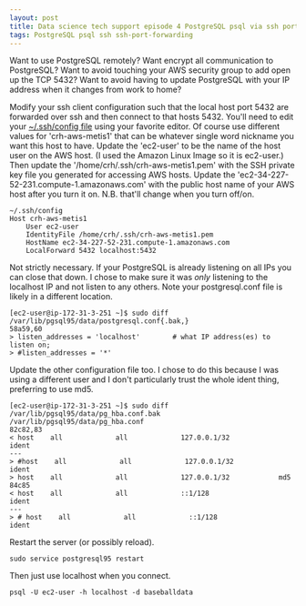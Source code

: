 ```yaml
---
layout: post
title: Data science tech support episode 4 PostgreSQL psql via ssh port forwarding
tags: PostgreSQL psql ssh ssh-port-forwarding
---
```


Want to use PostgreSQL remotely?  Want encrypt all communication to PostgreSQL?  Want to avoid touching your AWS security group to add open up the TCP 5432? Want to avoid having to update PostgreSQL with your IP address when it changes from work to home?


Modify your ssh client configuration such that the local host port 5432 are forwarded over ssh and then connect to that hosts 5432.  You'll need to edit your [~/.ssh/config file](https://man.openbsd.org/ssh_config) using your favorite editor.  Of course use different values for 'crh-aws-metis1' that can be whatever single word nickname you want this host to have. Update the 'ec2-user' to be the name of the host user on the AWS host. (I used the Amazon Linux Image so it is ec2-user.) Then update the '/home/crh/.ssh/crh-aws-metis1.pem' with the SSH private key file you generated for accessing AWS hosts. Update the 'ec2-34-227-52-231.compute-1.amazonaws.com' with the public host name of your AWS host after you turn it on. N.B. that'll change when you turn off/on.

```
~/.ssh/config
Host crh-aws-metis1
    User ec2-user
    IdentityFile /home/crh/.ssh/crh-aws-metis1.pem
    HostName ec2-34-227-52-231.compute-1.amazonaws.com
    LocalForward 5432 localhost:5432
```

Not strictly necessary. If your PostgreSQL is already listening on all IPs you can close that down.  I chose to make sure it was _only_ listening to the localhost IP and not listen to any others. Note your postgresql.conf file is likely in a different location.
```
[ec2-user@ip-172-31-3-251 ~]$ sudo diff /var/lib/pgsql95/data/postgresql.conf{.bak,}
58a59,60
> listen_addresses = 'localhost'		# what IP address(es) to listen on;
> #listen_addresses = '*'
```

Update the other configuration file too. I chose to do this because I was using a different user and I don't particularly trust the whole ident thing, preferring to use md5.

```
[ec2-user@ip-172-31-3-251 ~]$ sudo diff /var/lib/pgsql95/data/pg_hba.conf.bak /var/lib/pgsql95/data/pg_hba.conf
82c82,83
< host    all             all             127.0.0.1/32            ident
---
> #host    all             all             127.0.0.1/32            ident
> host    all             all             127.0.0.1/32            md5
84c85
< host    all             all             ::1/128                 ident
---
> # host    all             all             ::1/128                 ident

```

Restart the server (or possibly reload).
```
sudo service postgresql95 restart
```

Then just use localhost when you connect.
```
psql -U ec2-user -h localhost -d baseballdata
```

